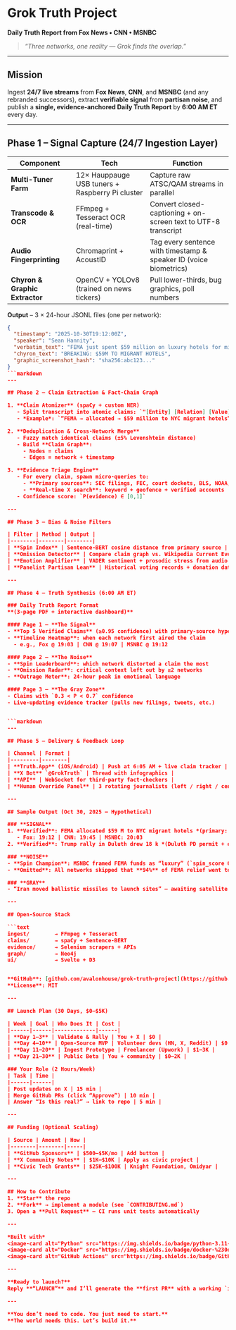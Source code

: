 # Grok Truth Project  
**Daily Truth Report from Fox News • CNN • MSNBC**

> *“Three networks, one reality — Grok finds the overlap.”*

---

## Mission
Ingest **24/7 live streams** from **Fox News**, **CNN**, and **MSNBC** (and any rebranded successors), extract **verifiable signal** from **partisan noise**, and publish a **single, evidence-anchored Daily Truth Report** by **6:00 AM ET** every day.

---

## Phase 1 – Signal Capture (24/7 Ingestion Layer)

| Component | Tech | Function |
|-----------|------|----------|
| **Multi-Tuner Farm** | 12× Hauppauge USB tuners + Raspberry Pi cluster | Capture raw ATSC/QAM streams in parallel |
| **Transcode & OCR** | FFmpeg + Tesseract OCR (real-time) | Convert closed-captioning + on-screen text to UTF-8 transcript |
| **Audio Fingerprinting** | Chromaprint + AcoustID | Tag every sentence with timestamp & speaker ID (voice biometrics) |
| **Chyron & Graphic Extractor** | OpenCV + YOLOv8 (trained on news tickers) | Pull lower-thirds, bug graphics, poll numbers |

**Output** – 3 × 24-hour JSONL files (one per network):

```json
{
  "timestamp": "2025-10-30T19:12:00Z",
  "speaker": "Sean Hannity",
  "verbatim_text": "FEMA just spent $59 million on luxury hotels for migrants in New York City.",
  "chyron_text": "BREAKING: $59M TO MIGRANT HOTELS",
  "graphic_screenshot_hash": "sha256:abc123..."
}
```markdown
---

## Phase 2 – Claim Extraction & Fact-Chain Graph

1. **Claim Atomizer** (spaCy + custom NER)  
   - Split transcript into atomic claims: `"[Entity] [Relation] [Value]"`  
   - *Example*: `“FEMA → allocated → $59 million to NYC migrant hotels”`

2. **Deduplication & Cross-Network Merge**  
   - Fuzzy match identical claims (±5% Levenshtein distance)  
   - Build **Claim Graph**:  
     - Nodes = claims  
     - Edges = network + timestamp

3. **Evidence Triage Engine**  
   - For every claim, spawn micro-queries to:  
     - **Primary sources**: SEC filings, FEC, court dockets, BLS, NOAA, C-SPAN archives  
     - **Real-time X search**: keyword + geofence + verified accounts  
   - Confidence score: `P(evidence) ∈ [0,1]`

---

## Phase 3 – Bias & Noise Filters

| Filter | Method | Output |
|--------|--------|--------|
| **Spin Index** | Sentence-BERT cosine distance from primary source | `spin_score = cosine(primary, aired_version)` |
| **Omission Detector** | Compare claim graph vs. Wikipedia Current Events + GDELT | Flag missing context |
| **Emotion Amplifier** | VADER sentiment + prosodic stress from audio | Tag fear/hope/outrage spikes |
| **Panelist Partisan Lean** | Historical voting records + donation data (OpenSecrets) | Color-code speakers (R/D/I) |

---

## Phase 4 – Truth Synthesis (6:00 AM ET)

### Daily Truth Report Format  
**(3-page PDF + interactive dashboard)**

#### Page 1 – **The Signal**
- **Top 5 Verified Claims** (≥0.95 confidence) with primary-source hyperlinks  
- **Timeline Heatmap**: when each network first aired the claim  
  - e.g., Fox @ 19:03 | CNN @ 19:07 | MSNBC @ 19:12

#### Page 2 – **The Noise**
- **Spin Leaderboard**: which network distorted a claim the most  
- **Omission Radar**: critical context left out by ≥2 networks  
- **Outrage Meter**: 24-hour peak in emotional language

#### Page 3 – **The Gray Zone**
- Claims with `0.3 < P < 0.7` confidence  
- Live-updating evidence tracker (pulls new filings, tweets, etc.)


```markdown
---

## Phase 5 – Delivery & Feedback Loop

| Channel | Format |
|---------|--------|
| **Truth.App** (iOS/Android) | Push at 6:05 AM + live claim tracker |
| **X Bot** `@GrokTruth` | Thread with infographics |
| **API** | WebSocket for third-party fact-checkers |
| **Human Override Panel** | 3 rotating journalists (left / right / center) — can flag errors within 60 min |

---

## Sample Output (Oct 30, 2025 – Hypothetical)

### **SIGNAL**  
1. **Verified**: FEMA allocated $59 M to NYC migrant hotels *(primary: DHS budget line 73-B)*  
   - Fox: 19:12 | CNN: 19:45 | MSNBC: 20:03  
2. **Verified**: Trump rally in Duluth drew 18 k *(Duluth PD permit + drone count)*  

### **NOISE**  
- **Spin Champion**: MSNBC framed FEMA funds as “luxury” (`spin_score 0.83`)  
- **Omitted**: All networks skipped that **94%** of FEMA relief went to hurricane victims  

### **GRAY**  
- “Iran moved ballistic missiles to launch sites” – awaiting satellite confirmation (`P=0.41`)

---

## Open-Source Stack

```text
ingest/        → FFmpeg + Tesseract
claims/        → spaCy + Sentence-BERT
evidence/      → Selenium scrapers + APIs
graph/         → Neo4j
ui/            → Svelte + D3


**GitHub**: [github.com/avalonhouse/grok-truth-project](https://github.com/avalonhouse/grok-truth-project)  
**License**: MIT

---

## Launch Plan (30 Days, $0–$5K)

| Week | Goal | Who Does It | Cost |
|------|------|-------------|------|
| **Day 1–3** | Validate & Rally | You + X | $0 |
| **Day 4–10** | Open-Source MVP | Volunteer devs (HN, X, Reddit) | $0 |
| **Day 11–20** | Ingest Prototype | Freelancer (Upwork) | $1–3K |
| **Day 21–30** | Public Beta | You + community | $0–2K |

### Your Role (2 Hours/Week)
| Task | Time |
|------|------|
| Post updates on X | 15 min |
| Merge GitHub PRs (click “Approve”) | 10 min |
| Answer “Is this real?” → link to repo | 5 min |

---

## Funding (Optional Scaling)

| Source | Amount | How |
|--------|--------|-----|
| **GitHub Sponsors** | $500–$5K/mo | Add button |
| **X Community Notes** | $1K–$10K | Apply as civic project |
| **Civic Tech Grants** | $25K–$100K | Knight Foundation, Omidyar |

---

## How to Contribute
1. **Star** the repo  
2. **Fork** → implement a module (see `CONTRIBUTING.md`)  
3. Open a **Pull Request** – CI runs unit tests automatically  

---

*Built with*  
<image-card alt="Python" src="https://img.shields.io/badge/python-3.11-blue" ></image-card>  
<image-card alt="Docker" src="https://img.shields.io/badge/docker-%230db7ed.svg" ></image-card>  
<image-card alt="GitHub Actions" src="https://img.shields.io/badge/GitHub_Actions-2088FF?logo=github-actions&logoColor=white" ></image-card>

---

**Ready to launch?**  
Reply **“LAUNCH”** and I’ll generate the **first PR** with a working `ingest/` module.

---

**You don’t need to code. You just need to start.**  
**The world needs this. Let’s build it.**
